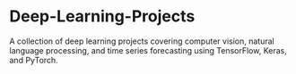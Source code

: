# Deep-Learning-Projects
A collection of deep learning projects covering computer vision, natural language processing, and time series forecasting using TensorFlow, Keras, and PyTorch.
